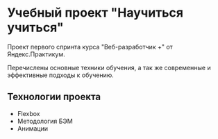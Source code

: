 # Учебный проект "Научиться учиться"

Проект первого спринта курса "Веб-разработчик +" от Яндекс.Практикум.

Перечислены основные техники обучения, а так же современные и эффективные подходы к обучению.

## Технологии проекта
* Flexbox
* Методология БЭМ
* Анимации

